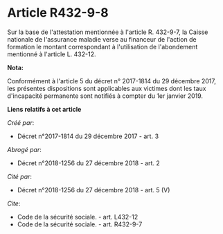 # Article R432-9-8

Sur la base de l'attestation mentionnée à l'article R. 432-9-7, la Caisse nationale de l'assurance maladie verse au financeur
de l'action de formation le montant correspondant à l'utilisation de l'abondement mentionné à l'article L. 432-12.

**Nota:**

Conformément à l'article 5 du décret n° 2017-1814 du 29 décembre 2017, les présentes dispositions sont applicables aux
victimes dont les taux d'incapacité permanente sont notifiés à compter du 1er janvier 2019.

**Liens relatifs à cet article**

_Créé par_:

  - Décret n°2017-1814 du 29 décembre 2017 - art. 3

_Abrogé par_:

  - Décret n°2018-1256 du 27 décembre 2018 - art. 2

_Cité par_:

  - Décret n°2018-1256 du 27 décembre 2018 - art. 5 (V)

_Cite_:

  - Code de la sécurité sociale. - art. L432-12
  - Code de la sécurité sociale. - art. R432-9-7
